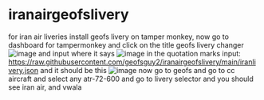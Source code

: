 # iranairgeofslivery
for iran air liveries install geofs livery on tamper monkey, now go to dashboard for tampermonkey and click on the title geofs livery changer
![image](https://github.com/geofsguy2/iranairgeofslivery/assets/150182394/6fea2ef9-76f9-43ee-a56f-5353d26bfa23)
and input where it says
![image](https://github.com/geofsguy2/iranairgeofslivery/assets/150182394/ad49b4ab-e710-49bc-b001-2e1aa6ae1275)
in the quotation marks input: https://raw.githubusercontent.com/geofsguy2/iranairgeofslivery/main/iranlivery.json
and it should be this ![image](https://github.com/geofsguy2/iranairgeofslivery/assets/150182394/8005fcef-4bbb-4fc2-8e97-b3bbb73e097a)
now go to geofs and go to cc aircraft and select any atr-72-600 and go to livery selector and you should see iran air, and vwala
